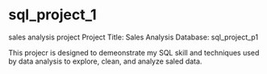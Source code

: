 # sql_project_1
sales analysis project
Project Title: Sales Analysis
Database: sql_project_p1

This projecr is designed to demeonstrate my SQL skill and techniques used by data analysis to explore, clean, and analyze saled data.
